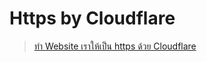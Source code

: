 # Https by Cloudflare 

> [ทำ Website เราให้เป็น https ด้วย Cloudflare](https://www.jittagornp.me/blog/https-by-cloudflare/)
